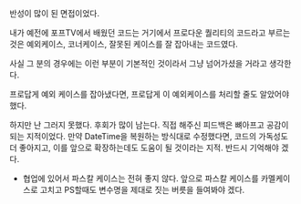 반성이 많이 된 면접이었다. 

내가 예전에 포프TV에서 배웠던 코드는 거기에서 프로다운 퀄리티의 코드라고 부르는 것은 예외케이스, 코너케이스, 잘못된 케이스를 잘 잡아내는 코드였다. 

사실 그 분의 경우에는 이런 부분이 기본적인 것이라서 그냥 넘어가셨을 거라고 생각한다. 

프로답게 예외 케이스를 잡아냈다면, 프로답게 이 예외케이스를 처리할 줄도 알았어야 했다.

하지만 난 그러지 못했다. 후회가 많이 남는다. 
직접 해주신 피드백은 뼈아프고 공감이 되는 지적이었다. 만약 DateTime을 복원하는 방식대로 수정했다면, 코드의 가독성도 더 좋아지고, 이를 앞으로 확장하는데도 도움이 될 것이라는 지적. 반드시 기억해야 겠다. 


 - 협업에 있어서 파스칼 케이스는 전혀 좋지 않다. 앞으로 파스칼 케이스를 카멜케이스로 고치고 PS할때도 변수명을 제대로 짓는 버릇을 들여봐야 겠다.
